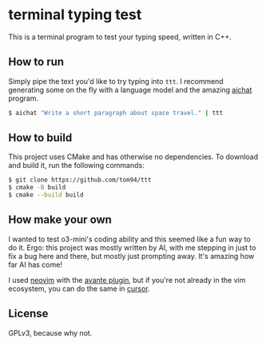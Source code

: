 # terminal typing test

This is a terminal program to test your typing speed, written in C++.

## How to run

Simply pipe the text you'd like to try typing into `ttt`.
I recommend generating some on the fly with a language model and the amazing [aichat](https://github.com/sigoden/aichat) program.

```bash
$ aichat "Write a short paragraph about space travel." | ttt
```

## How to build

This project uses CMake and has otherwise no dependencies.
To download and build it, run the following commands:

```bash
$ git clone https://github.com/tom94/ttt
$ cmake -B build
$ cmake --build build
```

## How make your own

I wanted to test o3-mini's coding ability and this seemed like a fun way to do it.
Ergo: this project was mostly written by AI, with me stepping in just to fix a bug here and there, but mostly just prompting away.
It's amazing how far AI has come!

I used [neovim](https://neovim.io/) with the [avante plugin](https://github.com/yetone/avante.nvim), but if you're not already in the vim ecosystem, you can do the same in [cursor](https://www.cursor.com/).

## License

GPLv3, because why not.
